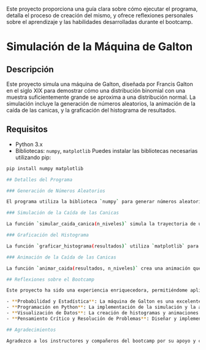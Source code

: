 Este proyecto proporciona una guía clara sobre cómo ejecutar el programa, detalla el proceso de creación del mismo, y ofrece reflexiones personales sobre el aprendizaje y las habilidades desarrolladas durante el bootcamp.
# Simulación de la Máquina de Galton
## Descripción
Este proyecto simula una máquina de Galton, diseñada por Francis Galton en el siglo XIX para demostrar cómo una distribución binomial con una muestra suficientemente grande se aproxima a una distribución normal. La simulación incluye la generación de números aleatorios, la animación de la caída de las canicas, y la graficación del histograma de resultados.
## Requisitos
- Python 3.x
- Bibliotecas: `numpy`, `matplotlib`
Puedes instalar las bibliotecas necesarias utilizando pip:
```bash
pip install numpy matplotlib

## Detalles del Programa

### Generación de Números Aleatorios

El programa utiliza la biblioteca `numpy` para generar números aleatorios que simulan la caída de las canicas. Cada canica tiene igual probabilidad de moverse a la derecha o a la izquierda en cada nivel de obstáculos.

### Simulación de la Caída de las Canicas

La función `simular_caida_canica(n_niveles)` simula la trayectoria de una canica a través de los obstáculos. La función `simular_caida(n_canicas, n_niveles)` llama repetidamente a `simular_caida_canica` para simular la caída de todas las canicas y almacena los resultados.

### Graficación del Histograma

La función `graficar_histograma(resultados)` utiliza `matplotlib` para graficar un histograma de la distribución de las canicas en los contenedores. Los ejes están etiquetados como "Distribución de canicas" y "Cantidad de canicas", y el gráfico tiene el título "Simulación de la Máquina de Galton".

### Animación de la Caída de las Canicas

La función `animar_caida(resultados, n_niveles)` crea una animación que visualiza la caída de las canicas y su acumulación en los contenedores. Utiliza `FuncAnimation` de `matplotlib` para actualizar el histograma en cada frame de la animación.

## Reflexiones sobre el Bootcamp

Este proyecto ha sido una experiencia enriquecedora, permitiéndome aplicar una variedad de conceptos aprendidos durante el bootcamp, incluyendo:

- **Probabilidad y Estadística**: La máquina de Galton es una excelente herramienta para entender la relación entre la distribución binomial y la distribución normal.
- **Programación en Python**: La implementación de la simulación y la animación reforzó mis habilidades en Python, especialmente en el uso de bibliotecas como `numpy` y `matplotlib`.
- **Visualización de Datos**: La creación de histogramas y animaciones me ayudó a mejorar mis habilidades en la visualización de datos, una competencia crucial en muchos campos de la ciencia y la ingeniería.
- **Pensamiento Crítico y Resolución de Problemas**: Diseñar y implementar el programa desde cero, asegurando que cumple con todos los requisitos, fue un ejercicio excelente de resolución de problemas y pensamiento crítico.

## Agradecimientos

Agradezco a los instructores y compañeros del bootcamp por su apoyo y colaboración a lo largo de este proyecto. La experiencia ha sido invaluable y ha fortalecido significativamente mis habilidades técnicas y analíticas.
